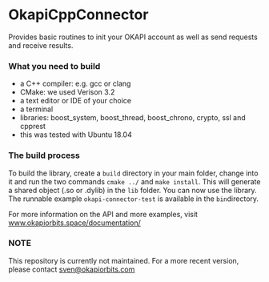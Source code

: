# OkapiCppConnector
Provides basic routines to init your OKAPI account as well as send requests and receive results.

### What you need to build
* a C++ compiler: e.g. gcc or clang
* CMake: we used Verison 3.2
* a text editor or IDE of your choice
* a terminal
* libraries: boost_system, boost_thread, boost_chrono, crypto, ssl and cpprest
* this was tested with Ubuntu 18.04

### The build process
To build the library, create a `build` directory in your main folder, change into it and run the two commands `cmake ../` and `make install`. This will generate a shared object (.so or .dylib) in the `lib` folder. You can now use the library. The runnable example `okapi-connector-test` is available in the `bin`directory. 

For more information on the API and more examples, visit www.okapiorbits.space/documentation/

### NOTE
This repository is currently not maintained. For a more recent version, please contact sven@okapiorbits.com
